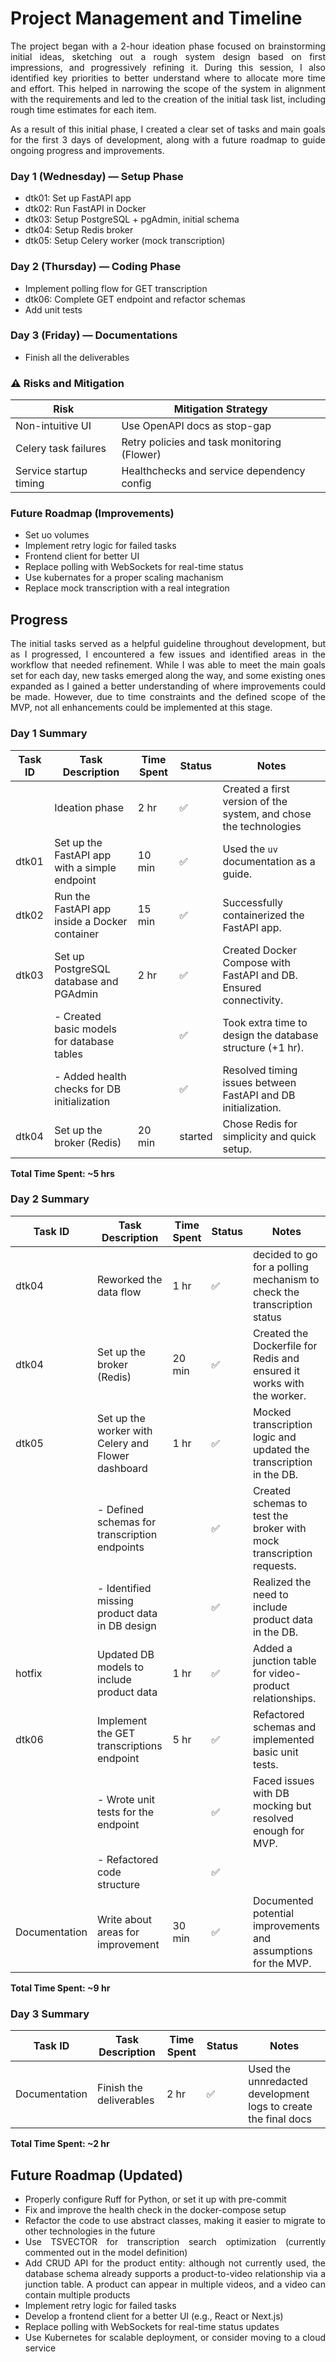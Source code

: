 # Project Management and Timeline

<div style="text-align: justify;">
The project began with a 2-hour ideation phase focused on brainstorming initial ideas, sketching out a rough system design based on first impressions, and progressively refining it. During this session, I also identified key priorities to better understand where to allocate more time and effort. This helped in narrowing the scope of the system in alignment with the requirements and led to the creation of the initial task list, including rough time estimates for each item.

As a result of this initial phase, I created a clear set of tasks and main goals for the first 3 days of development, along with a future roadmap to guide ongoing progress and improvements.

### Day 1 (Wednesday) — Setup Phase

- dtk01: Set up FastAPI app
- dtk02: Run FastAPI in Docker
- dtk03: Setup PostgreSQL + pgAdmin, initial schema
- dtk04: Setup Redis broker
- dtk05: Setup Celery worker (mock transcription)

### Day 2 (Thursday) — Coding Phase

- Implement polling flow for GET transcription
- dtk06: Complete GET endpoint and refactor schemas
- Add unit tests

### Day 3 (Friday) — Documentations

- Finish all the deliverables

### ⚠️ Risks and Mitigation

| Risk                   | Mitigation Strategy                         |
| ---------------------- | ------------------------------------------- |
| Non-intuitive UI       | Use OpenAPI docs as stop-gap                |
| Celery task failures   | Retry policies and task monitoring (Flower) |
| Service startup timing | Healthchecks and service dependency config  |

### Future Roadmap (Improvements)

- Set uo volumes
- Implement retry logic for failed tasks
- Frontend client for better UI
- Replace polling with WebSockets for real-time status
- Use kubernates for a proper scaling machanism
- Replace mock transcription with a real integration

## Progress

The initial tasks served as a helpful guideline throughout development, but as I progressed, I encountered a few issues and identified areas in the workflow that needed refinement. While I was able to meet the main goals set for each day, new tasks emerged along the way, and some existing ones expanded as I gained a better understanding of where improvements could be made. However, due to time constraints and the defined scope of the MVP, not all enhancements could be implemented at this stage.

### Day 1 Summary

| Task ID | Task Description                              | Time Spent | Status  | Notes                                                             |
| ------- | --------------------------------------------- | ---------- | ------- | ----------------------------------------------------------------- |
|         | Ideation phase                                | 2 hr       | ✅      | Created a first version of the system, and chose the technologies |
| dtk01   | Set up the FastAPI app with a simple endpoint | 10 min     | ✅      | Used the `uv` documentation as a guide.                           |
| dtk02   | Run the FastAPI app inside a Docker container | 15 min     | ✅      | Successfully containerized the FastAPI app.                       |
| dtk03   | Set up PostgreSQL database and PGAdmin        | 2 hr       | ✅      | Created Docker Compose with FastAPI and DB. Ensured connectivity. |
|         | - Created basic models for database tables    |            | ✅      | Took extra time to design the database structure (+1 hr).         |
|         | - Added health checks for DB initialization   |            | ✅      | Resolved timing issues between FastAPI and DB initialization.     |
| dtk04   | Set up the broker (Redis)                     | 20 min     | started | Chose Redis for simplicity and quick setup.                       |

**Total Time Spent: ~5 hrs**

### Day 2 Summary

| Task ID       | Task Description                                   | Time Spent | Status | Notes                                                                   |
| ------------- | -------------------------------------------------- | ---------- | ------ | ----------------------------------------------------------------------- |
| dtk04         | Reworked the data flow                             | 1 hr       | ✅     | decided to go for a polling mechanism to check the transcription status |
| dtk04         | Set up the broker (Redis)                          | 20 min     | ✅     | Created the Dockerfile for Redis and ensured it works with the worker.  |
| dtk05         | Set up the worker with Celery and Flower dashboard | 1 hr       | ✅     | Mocked transcription logic and updated the transcription in the DB.     |
|               | - Defined schemas for transcription endpoints      |            | ✅     | Created schemas to test the broker with mock transcription requests.    |
|               | - Identified missing product data in DB design     |            | ✅     | Realized the need to include product data in the DB.                    |
| hotfix        | Updated DB models to include product data          | 1 hr       | ✅     | Added a junction table for video-product relationships.                 |
| dtk06         | Implement the GET transcriptions endpoint          | 5 hr       | ✅     | Refactored schemas and implemented basic unit tests.                    |
|               | - Wrote unit tests for the endpoint                |            | ✅     | Faced issues with DB mocking but resolved enough for MVP.               |
|               | - Refactored code structure                        |            | ✅     |                                                                         |
| Documentation | Write about areas for improvement                  | 30 min     | ✅     | Documented potential improvements and assumptions for the MVP.          |

**Total Time Spent: ~9 hr**

### Day 3 Summary

| Task ID       | Task Description        | Time Spent | Status | Notes                                                          |
| ------------- | ----------------------- | ---------- | ------ | -------------------------------------------------------------- |
| Documentation | Finish the deliverables | 2 hr       | ✅     | Used the unnredacted development logs to create the final docs |

**Total Time Spent: ~2 hr**

## Future Roadmap (Updated)

- Properly configure Ruff for Python, or set it up with pre-commit
- Fix and improve the health check in the docker-compose setup
- Refactor the code to use abstract classes, making it easier to migrate to other technologies in the future
- Use TSVECTOR for transcription search optimization (currently commented out in the model definition)
- Add CRUD API for the product entity: although not currently used, the database schema already supports a product-to-video relationship via a junction table. A product can appear in multiple videos, and a video can contain multiple products
- Implement retry logic for failed tasks
- Develop a frontend client for a better UI (e.g., React or Next.js)
- Replace polling with WebSockets for real-time status updates
- Use Kubernetes for scalable deployment, or consider moving to a cloud service
  </div>
